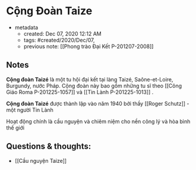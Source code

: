 # Cộng Đoàn Taize

- metadata
	- created: Dec 07, 2020 12:12 AM
	- tags: #created/2020/Dec/07,
	- previous note: [[Phong trào Đại Kết P-201207-2008]]

## Notes
**Cộng đoàn Taizé** là một tu hội đại kết tại làng Taizé, Saône-et-Loire, Burgundy, nước Pháp. Cộng đoàn này bao gồm những tu sĩ theo [[Công Giáo Roma P-201225-1057]] và [[Tin Lành P-201225-1013]] . 

**Cộng đoàn Taizé** được thành lập vào năm 1940 bởi thầy [[Roger Schutz]]  - một người Tin Lành

Hoạt động chính là cầu nguyện và chiêm niệm cho nền công lý và hòa bình thế giới
## Questions & thoughts:
- [[Cầu nguyện Taize]]
